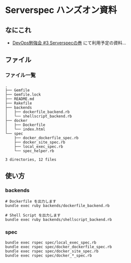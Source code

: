 # Serverspec ハンズオン資料

## なにこれ

- [DevOps勉強会 #3 Serverspecの巻](http://peatix.com/event/176876/) にて利用予定の資料...

## ファイル

### ファイル一覧

```
.
├── Gemfile
├── Gemfile.lock
├── README.md
├── Rakefile
├── backends
│   ├── dockerfile_backend.rb
│   └── shellscript_backend.rb
├── docker
│   ├── Dockerfile
│   └── index.html
└── spec
    ├── docker_dockerfile_spec.rb
    ├── docker_site_spec.rb
    ├── local_exec_spec.rb
    └── spec_helper.rb

3 directories, 12 files
```

## 使い方

### backends

```
# Dockerfile を出力します
bundle exec ruby backends/dockerfile_backend.rb

# Shell Script を出力します
bundle exec ruby backends/shellscript_backend.rb
```

### spec

```
bundle exec rspec spec/local_exec_spec.rb
bundle exec rspec spec/docker_dockerfile_spec.rb
bundle exec rspec spec/docker_site_spec.rb
bundle exec rspec spec/docker_*_spec.rb
```
